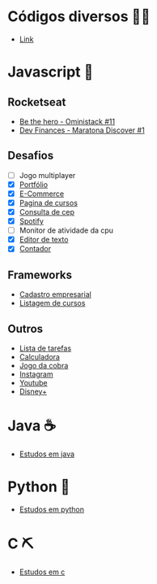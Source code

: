 # Códigos diversos 👨‍💻

- [Link](https://github.com/Nerd00F/Meus-estudos/tree/main/src)

# Javascript 🐤

## Rocketseat

- [Be the hero - Oministack #11](https://github.com/Nerd00F/Be-the-hero)
- [Dev Finances - Maratona Discover #1](https://github.com/Nerd00F/dev-finances)

## Desafios

- [ ] Jogo multiplayer
- [x] [Portfólio](https://github.com/Nerd00F/nerd00f.github.io)
- [x] [E-Commerce](https://github.com/Nerd00F/E-Commerce)
- [x] [Pagina de cursos](https://github.com/Nerd00F/pagina-de-cursos)
- [x] [Consulta de cep](https://github.com/Nerd00F/Consulta-de-Cep)
- [x] [Spotify](https://github.com/Nerd00F/spotify-clone)
- [ ] Monitor de atividade da cpu
- [x] [Editor de texto](https://github.com/Nerd00F/editor-rich-text)
- [x] [Contador](https://github.com/Nerd00F/Contador)

## Frameworks

- [Cadastro empresarial](https://github.com/Nerd00F/Cadastro-robusto)
- [Listagem de cursos](https://github.com/Nerd00F/Listagem-cursos)

## Outros

- [Lista de tarefas](https://github.com/Nerd00F/Lista-de-tarefas)
- [Calculadora](https://github.com/Nerd00F/calculadora)
- [Jogo da cobra](https://github.com/Nerd00F/jogo-da-cobra)
- [Instagram](https://github.com/Nerd00F/instagram-ui)
- [Youtube](https://github.com/Nerd00F/youtube-clone)
- [Disney+](https://github.com/Nerd00F/disney-plus/)

# Java ☕

- [Estudos em java](https://github.com/Nerd00F/Meus-estudos/tree/main/src/02.%20Outros%20Estudos/Estudos%20em%20Java)

# Python 🐍

- [Estudos em python](https://github.com/Nerd00F/Meus-estudos/tree/main/src/02.%20Outros%20Estudos/Estudos%20em%20Python)

# C ⛏️

- [Estudos em c](https://github.com/Nerd00F/Meus-estudos/tree/main/src/02.%20Outros%20Estudos/Estudos%20em%20C)
